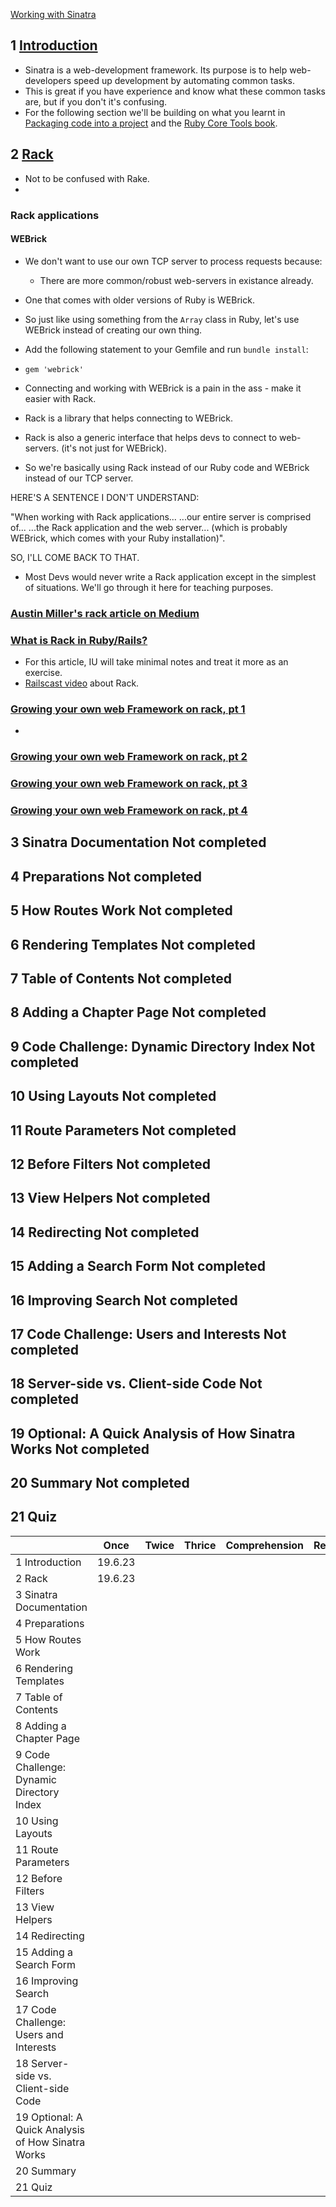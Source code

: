 [Working with Sinatra](https://launchschool.com/lessons/c3578b91/home)

## 1	[Introduction](https://launchschool.com/lessons/c3578b91/assignments/b0bee199)

- Sinatra is a web-development framework. Its purpose is to help web-developers speed up development by automating common tasks.
- This is great if you have experience and know what these common tasks are, but if you don't it's confusing.
- For the following section we'll be building on what you learnt in [Packaging code into a project](https://launchschool.com/lessons/2fdb1ef0/assignments) and the [Ruby Core Tools book](https://launchschool.com/books/core_ruby_tools).

## 2	[Rack](https://launchschool.com/lessons/c3578b91/assignments/2a32fe08)

- Not to be confused with Rake.
- 
### Rack applications

#### WEBrick

- We don't want to use our own TCP server to process requests because:
  -  There are more common/robust web-servers in existance already.
-  One that comes with older versions of Ruby is WEBrick.
-  So just like using something from the `Array` class in Ruby, let's use WEBrick instead of creating our own thing.
-  Add the following statement to your Gemfile and run `bundle install`:
  -  `gem 'webrick'`

- Connecting and working with WEBrick is a pain in the ass - make it easier with Rack.
- Rack is a library that helps connecting to WEBrick.
- Rack is also a generic interface that helps devs to connect to web-servers. (it's not just for WEBrick).
- So we're basically using Rack instead of our Ruby code and WEBrick instead of our TCP server.

HERE'S A SENTENCE I DON'T UNDERSTAND:

"When working with Rack applications...
          ...our entire server is comprised of...
                  ...the Rack application and the web server...
                        (which is probably WEBrick, which comes with your Ruby installation)".
                        
SO, I'LL COME BACK TO THAT.

- Most Devs would never write a Rack application except in the simplest of situations. We'll go through it here for teaching purposes.

### [Austin Miller's rack article on Medium](https://github.com/SandyRodger/RB175_networked_applications/blob/main/Austin_miller_rack_article.md)

### [What is Rack in Ruby/Rails?](http://blog.gauravchande.com/what-is-rack-in-ruby-rails)

- For this article, IU will take minimal notes and treat it more as an exercise.
- [Railscast video](http://railscasts.com/episodes/151-rack-middleware) about Rack.

### [Growing your own web Framework on rack, pt 1](https://launchschool.com/blog/growing-your-own-web-framework-with-rack-part-1)

- 

### [Growing your own web Framework on rack, pt 2](https://launchschool.com/blog/growing-your-own-web-framework-with-rack-part-2)
### [Growing your own web Framework on rack, pt 3](https://launchschool.com/blog/growing-your-own-web-framework-with-rack-part-3)
### [Growing your own web Framework on rack, pt 4](https://launchschool.com/blog/growing-your-own-web-framework-with-rack-part-4)



## 3	Sinatra Documentation	Not completed
## 4	Preparations	Not completed
## 5	How Routes Work	Not completed
## 6	Rendering Templates	Not completed
## 7	Table of Contents	Not completed
## 8	Adding a Chapter Page	Not completed
## 9	Code Challenge: Dynamic Directory Index	Not completed
## 10	Using Layouts	Not completed
## 11	Route Parameters	Not completed
## 12	Before Filters	Not completed
## 13	View Helpers	Not completed
## 14	Redirecting	Not completed
## 15	Adding a Search Form	Not completed
## 16	Improving Search	Not completed
## 17	Code Challenge: Users and Interests	Not completed
## 18	Server-side vs. Client-side Code	Not completed
## 19	Optional: A Quick Analysis of How Sinatra Works	Not completed
## 20	Summary	Not completed
## 21	Quiz

|  | Once | Twice | Thrice | Comprehension | Retention
| :--- | :---: | :---: | :---: | :--- | :---
|1	Introduction|	19.6.23|
|2	Rack	| 19.6.23|
|3	Sinatra Documentation|
|4	Preparations|
|5	How Routes Work|
|6	Rendering Templates|
|7	Table of Contents|
|8	Adding a Chapter Page|
|9	Code Challenge: Dynamic Directory Index|
|10	Using Layouts|
|11	Route Parameters|
|12	Before Filters|
|13	View Helpers|
|14	Redirecting|
|15	Adding a Search Form|
|16	Improving Search|
|17	Code Challenge: Users and Interests|
|18	Server-side vs. Client-side Code|
|19	Optional: A Quick Analysis of How Sinatra Works|
|20	Summary|
|21	Quiz|
